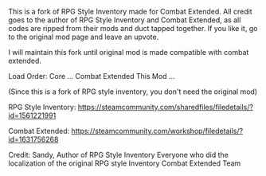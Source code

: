 This is a fork of RPG Style Inventory made for Combat Extended. 
All credit goes to the author of RPG Style Inventory and Combat Extended, as all codes are ripped from their mods and duct tapped together.
If you like it, go to the original mod page and leave an upvote.

I will maintain this fork until original mod is made compatible with combat extended.

Load Order:
Core
...
Combat Extended
<Any CE race patch mods>
This Mod
...

(Since this is a fork of RPG style inventory, you don't need the original mod)


RPG Style Inventory:
https://steamcommunity.com/sharedfiles/filedetails/?id=1561221991

Combat Extended:
https://steamcommunity.com/workshop/filedetails/?id=1631756268

Credit:
Sandy, Author of RPG Style Inventory
Everyone who did the localization of the original RPG style Inventory
Combat Extended Team
